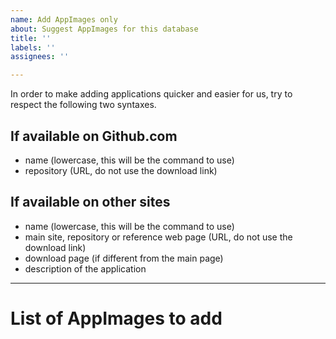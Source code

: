 ```yaml
---
name: Add AppImages only
about: Suggest AppImages for this database
title: ''
labels: ''
assignees: ''

---
```


In order to make adding applications quicker and easier for us, try to respect the following two syntaxes.

## If available on Github.com
- name (lowercase, this will be the command to use)
- repository (URL, do not use the download link)

## If available on other sites
- name (lowercase, this will be the command to use)
- main site, repository or reference web page (URL, do not use the download link)
- download page (if different from the main page)
- description of the application

--------------------------------------------------

# List of AppImages to add
